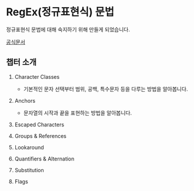 # RegEx(정규표현식) 문법

정규표현식 문법에 대해 숙지하기 위해 만들게 되었습니다.

[공식문서](https://regexr.com/)

## 챕터 소개

1. Character Classes

   - 기본적인 문자 선택부터 범위, 공백, 특수문자 등을 다루는 방법을 알아봅니다.

2. Anchors

   - 문자열의 시작과 끝을 표현하는 방법을 알아봅니다.

3. Escaped Characters
4. Groups & References
5. Lookaround
6. Quantifiers & Alternation
7. Substitution
8. Flags
